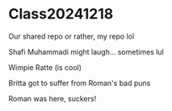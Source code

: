 # Class20241218
Our shared repo or rather, my repo lol

Shafi Muhammadi might laugh... sometimes lul

Wimpie Ratte (is cool)

Britta got to suffer from Roman's bad puns

Roman was here, suckers!
